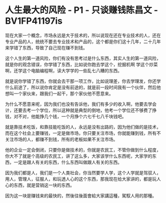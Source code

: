 # 人生最大的风险 - P1 - 只谈赚钱陈昌文 - BV1FP41197is

现在大家一个概念，市场永远是大于技术的，所以说现在还在专业技术的人，还在专业产品的人，统统不要去专业技术和产品的，这个都是你们这十几年，二十几年来学错了东西，导致了自己现在赚不到钱。

这个人生的第一道风险，你们有没有思考过是什么东西，其实人生的第一道风险，就是你的观念错误，你学错了东西，比如说你跑去学这个，挖掘机啊 学这个炒菜啊，还学这个电脑编程啊，读大学学的一些乱七八糟的东西。

就是说你学错了东西，你就会去干那一项工作，比如说理差，你去学理发，你还学什么前途了，所以说你肯定是没有前途的，就是前一段时间我有一个伙伴，然后他想叫一个家伙来，跟我们一起干，那个家伙他不愿意来。

为什么不愿意来呢，因为我们也没有告诉他，我们有多少的收入啊，他要去学会计，还要去考一个学位，所以这种就是典型的倒地，他考一个学位还不够费了挣钱，对不对，他能挣几个钱，一个月挣个六七千七八千块钱吧。

就是靠技术吃饭，和靠技能吃饭的人，永远是没有出路的，因为他们做的是技术，而在这个社会上要赚钱，一定是做市场，你只要关注市场，你就能赚到钱，所有不关注市场的人，都赚不到钱，所有的老板如果不关注市场。

他的企业一定会倒闭，只要你是做技术的，你就是农民工，不管你做到什么程度，你大不了就是个高级的农民工，讲了这么多，大家该学什么东西呢，大家学的东西，一定是跟人有关的东西，什么东西叫做跟人有关的东西。

因为我们都是人，我们是一个人类社会，你当然要学人学，这个人学就是驾驭人，用人，管理人，征服人，和玩透人心的这个东西，那我现在给大家讲的，都是玩人心的东西，就是营销这一块的东西。

因为这一块是赚钱来的最快的，然後往後面會給大家講這種，駕馭人用的那種。